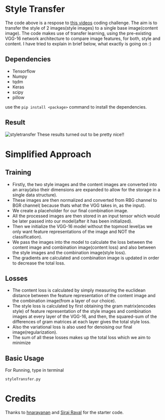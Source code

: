 # Style Transfer
The code above is a respose to [this videos](https://www.youtube.com/watch?v=Oex0eWoU7AQ) coding challenge. The aim is to transfer the style of 2 images(style images) to a single base image(content image). The code makes use of transfer learning, using the pre-existing VGG-16 network architecture to compare image features, for both, style and content. I have tried to explain in brief below, what exactly is going on :)

## Dependencies
* Tensorflow
* Numpy
* tqdm
* Keras
* scipy
* pillow

use the ```pip install <package>``` command to install the dependencies.

## Result
![styletransfer](https://user-images.githubusercontent.com/34591573/34319656-ab4ca7ae-e80d-11e7-8c39-a720610cac48.png)
These results turned out to be pretty nice!!

# Simplified Approach
## Training
* Firstly, the two style images and the content images are converted into an array(also their dimensions are expanded to allow for the storage in a single data structure).
* These images are then normalized and converted from RBG channel to BGR channel( because thats what the VGG takes in, as the input).
* We create a placeholder for our final combination image.
* All the processed images are then stored in an input tensor which would be later passed into our model(after it has been initialized).
* Then we initialize the VGG-16 model without the topmost level(as we only want feature representations of the image and NOT the classification).
* We pass the images into the model to calculate the loss between the content image and combination image(content loss) and also between the style images and the combination image(style loss).
* The gradients are calculated and combination image is updated in order to decrease the total loss.
## Losses
* The content loss is calculated by simply measuring the euclidean distance between the feature representation of the content image and the combination image(from a layer of our choice).
* The style loss is calculated by first obtaining the gram matrix(encodes style) of feature representation of the style images and combination images at every layer of the VGG-16, and then, the squared-sum of the differences of gram matrices at each layer gives the total style loss.
* Also the variational loss is also used for denoising our final image(regularization).
* The sum of all these losses makes up the total loss which we aim to minimize

## Basic Usage
For Running, type in terminal
```
styleTransfer.py
```

# Credits
Thanks to [hnarayanan](https://github.com/hnarayanan/artistic-style-transfer) and [Siraj Raval](https://www.youtube.com/channel/UCWN3xxRkmTPmbKwht9FuE5A) for the starter code.



